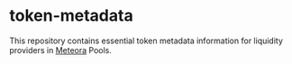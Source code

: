# token-metadata

This repository contains essential token metadata information for liquidity providers in [Meteora](https://app.meteora.ag/) Pools.
